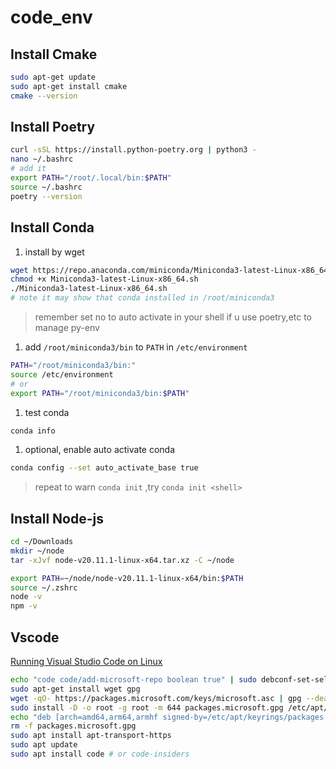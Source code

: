 # code_env

## Install Cmake

```bash
sudo apt-get update
sudo apt-get install cmake
cmake --version
```

## Install Poetry

```bash
curl -sSL https://install.python-poetry.org | python3 -
nano ~/.bashrc
# add it
export PATH="/root/.local/bin:$PATH"
source ~/.bashrc
poetry --version
```

## Install Conda

1. install by wget

```bash
wget https://repo.anaconda.com/miniconda/Miniconda3-latest-Linux-x86_64.sh
chmod +x Miniconda3-latest-Linux-x86_64.sh
./Miniconda3-latest-Linux-x86_64.sh
# note it may show that conda installed in /root/miniconda3
```

> remember set no to auto activate in your shell if u use poetry,etc to manage py-env

1. add `/root/miniconda3/bin` to `PATH` in `/etc/environment`

```bash
PATH="/root/miniconda3/bin:"
source /etc/environment
# or
export PATH="/root/miniconda3/bin:$PATH"
```

1. test conda

```bash
conda info
```

1. optional, enable auto activate conda

```bash
conda config --set auto_activate_base true
```

> repeat to warn `conda init` ,try `conda init <shell>`

## Install Node-js

```bash
cd ~/Downloads
mkdir ~/node
tar -xJvf node-v20.11.1-linux-x64.tar.xz -C ~/node

export PATH=~/node/node-v20.11.1-linux-x64/bin:$PATH
source ~/.zshrc
node -v
npm -v
```

## Vscode 


[Running Visual Studio Code on Linux](https://code.visualstudio.com/docs/setup/linux#_updates)

```bash
echo "code code/add-microsoft-repo boolean true" | sudo debconf-set-selections
sudo apt-get install wget gpg
wget -qO- https://packages.microsoft.com/keys/microsoft.asc | gpg --dearmor > packages.microsoft.gpg
sudo install -D -o root -g root -m 644 packages.microsoft.gpg /etc/apt/keyrings/packages.microsoft.gpg
echo "deb [arch=amd64,arm64,armhf signed-by=/etc/apt/keyrings/packages.microsoft.gpg] https://packages.microsoft.com/repos/code stable main" |sudo tee /etc/apt/sources.list.d/vscode.list > /dev/null
rm -f packages.microsoft.gpg
sudo apt install apt-transport-https
sudo apt update
sudo apt install code # or code-insiders
```